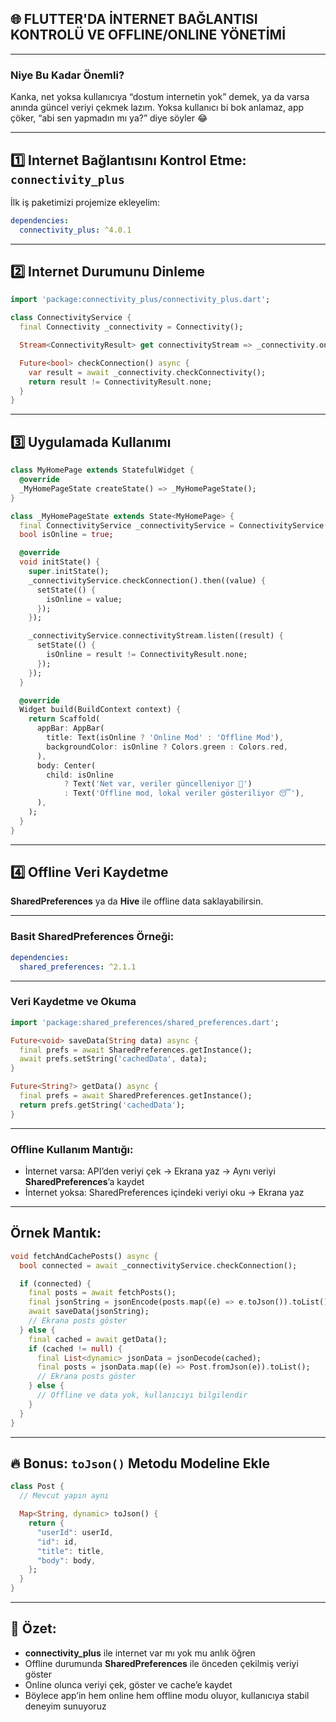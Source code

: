 

## 🌐 FLUTTER'DA İNTERNET BAĞLANTISI KONTROLÜ VE OFFLINE/ONLINE YÖNETİMİ

---

### Niye Bu Kadar Önemli?

Kanka, net yoksa kullanıcıya “dostum internetin yok” demek, ya da varsa anında güncel veriyi çekmek lazım. Yoksa kullanıcı bi bok anlamaz, app çöker, “abi sen yapmadın mı ya?” diye söyler 😂

---

## 1️⃣ Internet Bağlantısını Kontrol Etme: `connectivity_plus`

İlk iş paketimizi projemize ekleyelim:

```yaml
dependencies:
  connectivity_plus: ^4.0.1
```

---

## 2️⃣ Internet Durumunu Dinleme

```dart
import 'package:connectivity_plus/connectivity_plus.dart';

class ConnectivityService {
  final Connectivity _connectivity = Connectivity();

  Stream<ConnectivityResult> get connectivityStream => _connectivity.onConnectivityChanged;

  Future<bool> checkConnection() async {
    var result = await _connectivity.checkConnectivity();
    return result != ConnectivityResult.none;
  }
}
```

---

## 3️⃣ Uygulamada Kullanımı

```dart
class MyHomePage extends StatefulWidget {
  @override
  _MyHomePageState createState() => _MyHomePageState();
}

class _MyHomePageState extends State<MyHomePage> {
  final ConnectivityService _connectivityService = ConnectivityService();
  bool isOnline = true;

  @override
  void initState() {
    super.initState();
    _connectivityService.checkConnection().then((value) {
      setState(() {
        isOnline = value;
      });
    });

    _connectivityService.connectivityStream.listen((result) {
      setState(() {
        isOnline = result != ConnectivityResult.none;
      });
    });
  }

  @override
  Widget build(BuildContext context) {
    return Scaffold(
      appBar: AppBar(
        title: Text(isOnline ? 'Online Mod' : 'Offline Mod'),
        backgroundColor: isOnline ? Colors.green : Colors.red,
      ),
      body: Center(
        child: isOnline
            ? Text('Net var, veriler güncelleniyor 🕺')
            : Text('Offline mod, lokal veriler gösteriliyor 😴'),
      ),
    );
  }
}
```

---

## 4️⃣ Offline Veri Kaydetme

**SharedPreferences** ya da **Hive** ile offline data saklayabilirsin.

---

### Basit SharedPreferences Örneği:

```yaml
dependencies:
  shared_preferences: ^2.1.1
```

---

### Veri Kaydetme ve Okuma

```dart
import 'package:shared_preferences/shared_preferences.dart';

Future<void> saveData(String data) async {
  final prefs = await SharedPreferences.getInstance();
  await prefs.setString('cachedData', data);
}

Future<String?> getData() async {
  final prefs = await SharedPreferences.getInstance();
  return prefs.getString('cachedData');
}
```

---

### Offline Kullanım Mantığı:

* İnternet varsa: API’den veriyi çek → Ekrana yaz → Aynı veriyi **SharedPreferences**’a kaydet
* İnternet yoksa: SharedPreferences içindeki veriyi oku → Ekrana yaz

---

## Örnek Mantık:

```dart
void fetchAndCachePosts() async {
  bool connected = await _connectivityService.checkConnection();

  if (connected) {
    final posts = await fetchPosts();
    final jsonString = jsonEncode(posts.map((e) => e.toJson()).toList());
    await saveData(jsonString);
    // Ekrana posts göster
  } else {
    final cached = await getData();
    if (cached != null) {
      final List<dynamic> jsonData = jsonDecode(cached);
      final posts = jsonData.map((e) => Post.fromJson(e)).toList();
      // Ekrana posts göster
    } else {
      // Offline ve data yok, kullanıcıyı bilgilendir
    }
  }
}
```

---

## 🔥 Bonus: `toJson()` Metodu Modeline Ekle

```dart
class Post {
  // Mevcut yapın aynı

  Map<String, dynamic> toJson() {
    return {
      "userId": userId,
      "id": id,
      "title": title,
      "body": body,
    };
  }
}
```

---

## 🎯 Özet:

* **connectivity\_plus** ile internet var mı yok mu anlık öğren
* Offline durumunda **SharedPreferences** ile önceden çekilmiş veriyi göster
* Online olunca veriyi çek, göster ve cache’e kaydet
* Böylece app’in hem online hem offline modu oluyor, kullanıcıya stabil deneyim sunuyoruz

